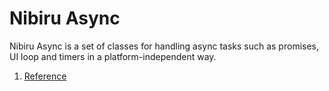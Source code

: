 # Nibiru Async
Nibiru Async is a set of classes for handling async tasks such as promises, UI loop and timers in a platform-independent way.

1. [Reference](../../wiki/Reference)

